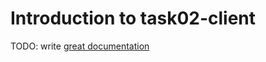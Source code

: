 # Introduction to task02-client

TODO: write [great documentation](http://jacobian.org/writing/what-to-write/)

